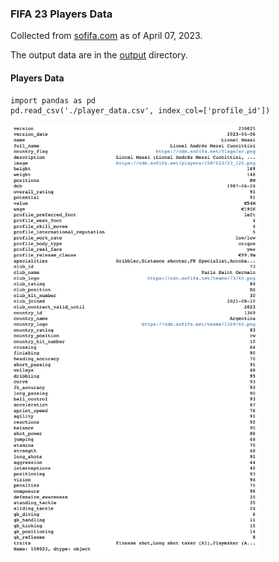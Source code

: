 ### FIFA 23 Players Data
Collected from [sofifa.com](https://sofifa.com) as of April 07, 2023.

The output data are in the [output](./output) directory.

#### Players Data
```
import pandas as pd
pd.read_csv('./player_data.csv', index_col=['profile_id'])
```
<img src="images/player_data.png" width="400px" alt="Basic"/>

